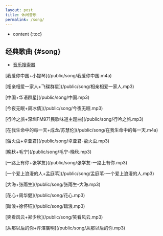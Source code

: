 ```yaml
---
layout: post
title: 休闲音乐
permalink: /song/
---
```


* content
{:toc}


经典歌曲								{#song}
-----------------------------------------------------------------
+ [音乐搜索器](http://music.cccyun.cc/)

<p>[我爱你中国+小提琴](/public/song/我爱你中国.m4a)</p>

<p>[相亲相爱一家人+飞碟群星](/public/song/相亲相爱一家人.mp3)</p>

<p>[中国+华语群星](/public/song/中国.mp3)</p>

<p>[今夜无眠+周冰倩](/public/song/今夜无眠.mp3)</p>

<p>[行吟之旅+深圳FM971民歌味道主题曲](/public/song/行吟之旅.mp3)</p>

<p>[在我生命中的每一天+成龙/苏慧伦](/public/song/在我生命中的每一天.m4a)</p>

<p>[萤火虫+卓亚君](/public/song/卓亚君-萤火虫.mp3)</p>

<p>[晚秋+毛宁](/public/song/毛宁-晚秋.mp3)</p>

<p>[一路上有你+张学友](/public/song/张学友-一路上有你.mp3)</p>

<p>[一个爱上浪漫的人+孟庭苇](/public/song/孟庭苇-一个爱上浪漫的人.mp3)</p>

<p>[大海+张雨生](/public/song/张雨生-大海.mp3)</p>

<p>[花心+周华健](/public/song/花心.mp3)</p>

<p>[踏浪+徐怀钰](/public/song/踏浪.mp3)</p>

<p>[笑看风云+郑少秋](/public/song/笑看风云.mp3)</p>

<p>[从那以后的你+芹澤廣明](/public/song/从那以后的你.mp3)</p>